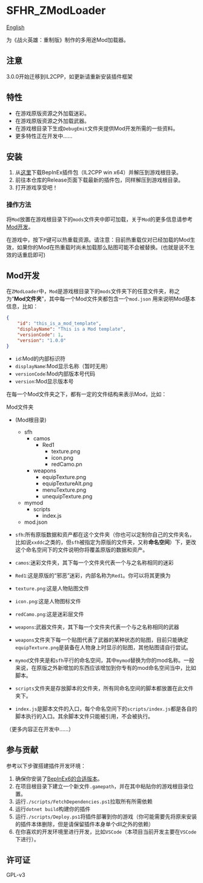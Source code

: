 # SFHR_ZModLoader

[English](./README_EN.md)

为《战火英雄：重制版》制作的多用途Mod加载器。

## 注意

3.0.0开始迁移到IL2CPP，如更新请重新安装插件框架

## 特性

- 在游戏原版资源之外加载迷彩。
- 在游戏原版资源之外加载武器。
- 在游戏根目录下生成`DebugEmit`文件夹提供Mod开发所需的一些资料。
- 更多特性正在开发中……

## 安装

1. 从[这里](https://builds.bepinex.dev/projects/bepinex_be/674/BepInEx-Unity.IL2CPP-win-x64-6.0.0-be.674%2B82077ec.zip)下载BepInEx插件包（IL2CPP win x64）并解压到游戏根目录。
2. 前往本仓库的Release页面下载最新的插件包，同样解压到游戏根目录。
3. 打开游戏享受吧！

### 操作方法

将`Mod`放置在游戏根目录下的`mods`文件夹中即可加载，关于`Mod`的更多信息请参考[Mod开发](#mod开发)。

在游戏中，按下`P`键可以热重载资源。请注意：目前热重载仅对已经加载的Mod生效，如果你的Mod在热重载时尚未加载那么贴图可能不会被替换。(也就是说不生效的话重启即可)

## Mod开发

在`ZModLoader`中，`Mod`是游戏根目录下的`mods`文件夹下的任意文件夹，称之为“**Mod文件夹**”，其中每一个Mod文件夹都包含一个`mod.json`
用来说明Mod基本信息，比如：

```json
{
    "id": "this_is_a_mod_template",
    "displayName": "This is a Mod template",
    "versionCode": 1,
    "version": "1.0.0"
}
```

- `id`:Mod的内部标识符
- `displayName`:Mod显示名称（暂时无用）
- `versionCode`:Mod内部版本号代码
- `version`:Mod显示版本号

在每一个Mod文件夹之下，都有一定的文件结构来表示Mod，比如：

Mod文件夹
- (Mod根目录)
  - sfh
    - camos
      - Red1
        - texture.png
        - icon.png
        - redCamo.pn
    - weapons
      - equipTexture.png
      - equipTextureAlt.png
      - menuTexture.png
      - unequipTexture.png
  - mymod
    - scripts
      - index.js
  - mod.json

- `sfh`:所有原版数据和资产都在这个文件夹（你也可以定制你自己的文件夹名，比如说`xxddc`之类的，但`sfh`被指定为原版的文件夹，又称**命名空间**）下，更改这个命名空间下的文件说明你将覆盖原版的数据和资产。
- `camos`:迷彩文件夹，其下每一个文件夹代表一个与之名称相同的迷彩
- `Red1`:这是原版的“邪恶”迷彩，内部名称为`Red1`。你可以将其更换为
- `texture.png`:这是人物贴图文件
- `icon.png`:这是人物图标文件
- `redCamo.png`:这是迷彩层文件
- `weapons`:武器文件夹，其下每一个文件夹代表一个与之名称相同的武器
- `weapons`文件夹下每一个贴图代表了武器的某种状态的贴图，目前只能确定`equipTexture.png`是装备在人物身上时显示的贴图，其他贴图请自行尝试。
- `mymod`文件夹是和`sfh`平行的命名空间，其中`mymod`替换为你的mod名称。一般来说，在原版之外新增加的东西应该增加到你专有的mod命名空间当中，比如脚本。
- `scripts`文件夹是存放脚本的文件夹，所有同命名空间的脚本都放置在此文件夹下。
- `index.js`是脚本文件的入口，每个命名空间下的`scripts/index.js`都是各自的脚本执行的入口。其余脚本文件只能被引用，不会被执行。

（更多内容正在开发中……）

## 参与贡献

参考以下步骤搭建插件开发环境：

1. 确保你安装了[BepInEx6的合适版本]((https://builds.bepinex.dev/projects/bepinex_be/674/BepInEx-Unity.IL2CPP-win-x64-6.0.0-be.674%2B82077ec.zip))。
2. 在项目根目录下建立一个新文件`.gamepath`，并在其中粘贴你的游戏根目录位置。
3. 运行`./scripts/FetchDependencies.ps1`拉取所有所需依赖
4. 运行`dotnet build`构建你的插件
5. 运行`./scripts/Deploy.ps1`将插件部署到你的游戏（你可能需要先将原来安装的插件本体删除，但是请保留插件本身单个dll之外的依赖）
6. 在你喜欢的开发环境里进行开发，比如`VSCode`（本项目当前开发主要在`VSCode`下进行）。

## 许可证

GPL-v3